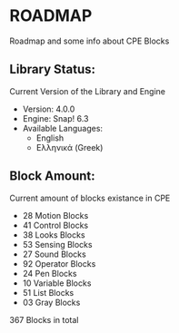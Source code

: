 # ROADMAP

Roadmap and some info about CPE Blocks

## Library Status:
Current Version of the Library and Engine
- Version: 4.0.0
- Engine: Snap! 6.3
- Available Languages:
  - English
  - Ελληνικά (Greek)

## Block Amount:
Current amount of blocks existance in CPE
- 28 Motion Blocks
- 41 Control Blocks
- 38 Looks Blocks
- 53 Sensing Blocks
- 27 Sound Blocks
- 92 Operator Blocks
- 24 Pen Blocks
- 10 Variable Blocks
- 51 List Blocks
- 03 Gray Blocks

367 Blocks in total

